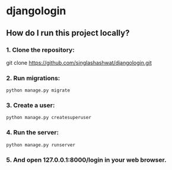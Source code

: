 # djangologin

## How do I run this project locally?

### 1. Clone the repository:

   git clone https://github.com/singlashashwat/djangologin.git

### 2. Run migrations:

    python manage.py migrate

### 3. Create a user:

    python manage.py createsuperuser

### 4. Run the server:

    python manage.py runserver

### 5. And open 127.0.0.1:8000/login in your web browser.
